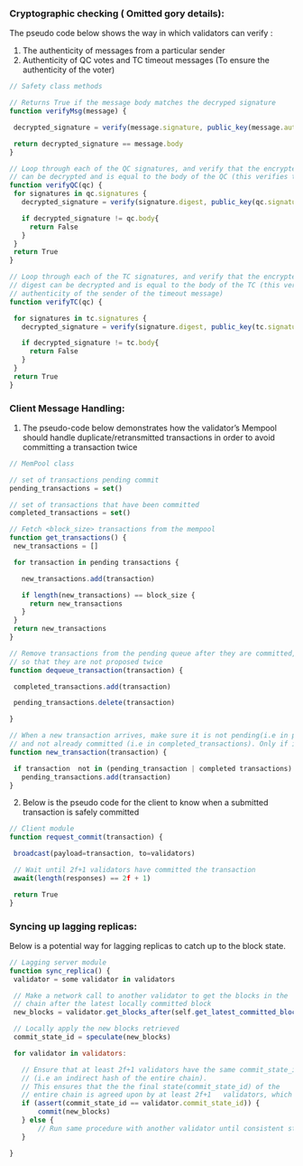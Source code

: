 ### Cryptographic checking ( Omitted gory details):

The pseudo code below shows the way in which validators can verify :
1. The authenticity of messages from a particular sender
2. Authenticity of QC votes and TC timeout messages (To ensure the authenticity of the voter)

```js
// Safety class methods

// Returns True if the message body matches the decryped signature
function verifyMsg(message) {

 decrypted_signature = verify(message.signature, public_key(message.author))

 return decrypted_signature == message.body
}

// Loop through each of the QC signatures, and verify that the encrypted digest
// can be decrypted and is equal to the body of the QC (this verifies the authenticity of the voter)
function verifyQC(qc) {
 for signatures in qc.signatures {
   decrypted_signature = verify(signature.digest, public_key(qc.signature.author))

   if decrypted_signature != qc.body{
     return False
   }
 }
 return True
}

// Loop through each of the TC signatures, and verify that the encrypted
// digest can be decrypted and is equal to the body of the TC (this verifies the
// authenticity of the sender of the timeout message)
function verifyTC(qc) {

 for signatures in tc.signatures {
   decrypted_signature = verify(signature.digest, public_key(tc.signature.author))

   if decrypted_signature != tc.body{
     return False
   }
 }
 return True
}
```

### Client Message Handling:

1. The pseudo-code below demonstrates how the validator’s Mempool should handle duplicate/retransmitted transactions in order to avoid committing a transaction twice

```js
// MemPool class

// set of transactions pending commit
pending_transactions = set()

// set of transactions that have been committed
completed_transactions = set()

// Fetch <block_size> transactions from the mempool
function get_transactions() {
 new_transactions = []

 for transaction in pending transactions {

   new_transactions.add(transaction)

   if length(new_transactions) == block_size {
     return new_transactions
   }
 }
 return new_transactions
}

// Remove transactions from the pending queue after they are committed,
// so that they are not proposed twice
function dequeue_transaction(transaction) {

 completed_transactions.add(transaction)

 pending_transactions.delete(transaction)

}

// When a new transaction arrives, make sure it is not pending(i.e in pending_transactions)
// and not already committed (i.e in completed_transactions). Only if it is a new transaction, add it to queue
function new_transaction(transaction) {

 if transaction  not in (pending_transaction | completed transactions)
   pending_transactions.add(transaction)
}
```

2. Below is the pseudo code for the client to know when a submitted transaction is safely committed

```js
// Client module
function request_commit(transaction) {

 broadcast(payload=transaction, to=validators)

 // Wait until 2f+1 validators have committed the transaction
 await(length(responses) == 2f + 1)

 return True
}
```


### Syncing up lagging replicas:
Below is a potential way for lagging replicas to catch up to the block state.

```js
// Lagging server module
function sync_replica() {
 validator = some validator in validators

 // Make a network call to another validator to get the blocks in the
 // chain after the latest locally committed block
 new_blocks = validator.get_blocks_after(self.get_latest_committed_block())

 // Locally apply the new blocks retrieved
 commit_state_id = speculate(new_blocks)

 for validator in validators:

   // Ensure that at least 2f+1 validators have the same commit_state_id
   // (i.e an indirect hash of the entire chain).
   // This ensures that the the final state(commit_state_id) of the
   // entire chain is agreed upon by at least 2f+1   validators, which means it must be actual state
   if (assert(commit_state_id == validator.commit_state_id)) {
       commit(new_blocks)
   } else {
       // Run same procedure with another validator until consistent state is found
   }

}
```
